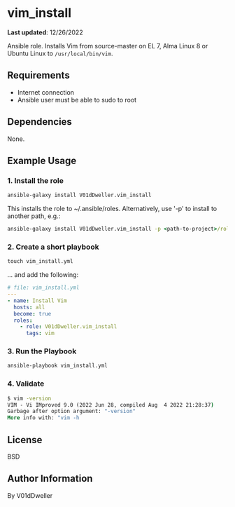 # vim_install

**Last updated**: 12/26/2022<br>

Ansible role. Installs Vim from source-master on EL 7, Alma Linux 8 or Ubuntu Linux to
`/usr/local/bin/vim`.

## Requirements

* Internet connection
* Ansible user must be able to sudo to root

## Dependencies

None.

## Example Usage

### 1. Install the role

```cmd
ansible-galaxy install V01dDweller.vim_install
```

This installs the role to ~/.ansible/roles. Alternatively, use '-p' to install
to another path, e.g.:

```cmd
ansible-galaxy install V01dDweller.vim_install -p <path-to-project>/roles
```

### 2. Create a short playbook

```cmd
touch vim_install.yml
```

... and add the following:


```yaml
# file: vim_install.yml
---
- name: Install Vim
  hosts: all
  become: true
  roles:
    - role: V01dDweller.vim_install
      tags: vim
```

### 3. Run the Playbook

```cmd
ansible-playbook vim_install.yml
```

### 4. Validate

```cmd
$ vim -version
VIM - Vi IMproved 9.0 (2022 Jun 28, compiled Aug  4 2022 21:28:37)
Garbage after option argument: "-version"
More info with: "vim -h
```

## License

BSD

## Author Information

By V01dDweller

[modeline]: # ( vim: set textwidth=78 colorcolumn=80: )
